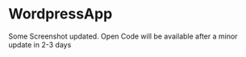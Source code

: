 # WordpressApp


Some Screenshot updated. Open Code will be available after a minor update in 2-3 days
